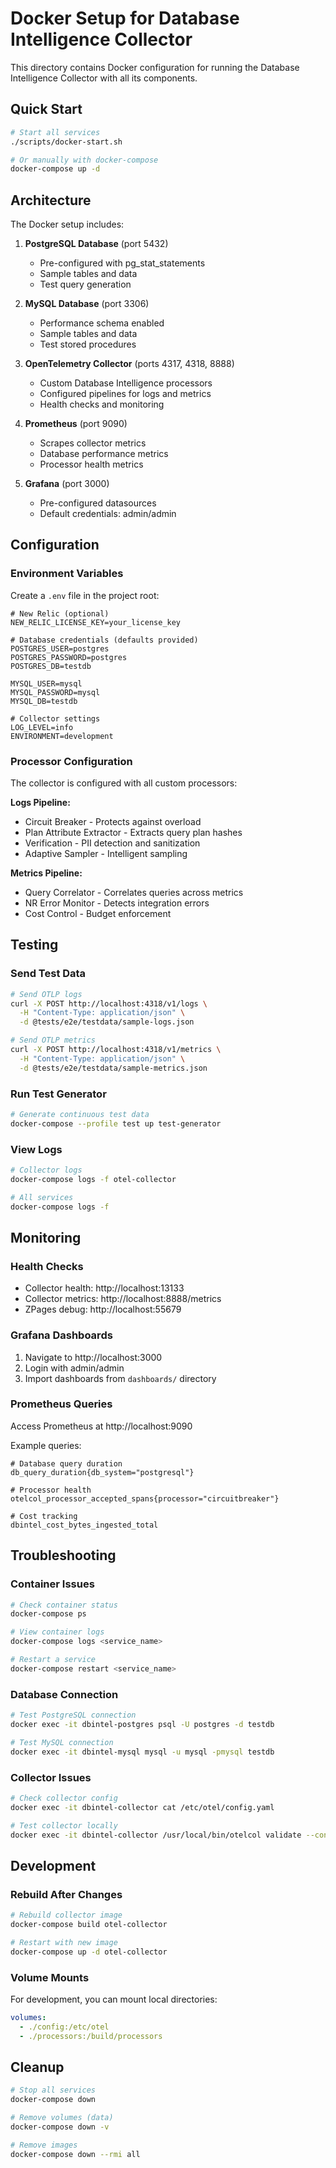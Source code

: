 # Docker Setup for Database Intelligence Collector

This directory contains Docker configuration for running the Database Intelligence Collector with all its components.

## Quick Start

```bash
# Start all services
./scripts/docker-start.sh

# Or manually with docker-compose
docker-compose up -d
```

## Architecture

The Docker setup includes:

1. **PostgreSQL Database** (port 5432)
   - Pre-configured with pg_stat_statements
   - Sample tables and data
   - Test query generation

2. **MySQL Database** (port 3306)
   - Performance schema enabled
   - Sample tables and data
   - Test stored procedures

3. **OpenTelemetry Collector** (ports 4317, 4318, 8888)
   - Custom Database Intelligence processors
   - Configured pipelines for logs and metrics
   - Health checks and monitoring

4. **Prometheus** (port 9090)
   - Scrapes collector metrics
   - Database performance metrics
   - Processor health metrics

5. **Grafana** (port 3000)
   - Pre-configured datasources
   - Default credentials: admin/admin

## Configuration

### Environment Variables

Create a `.env` file in the project root:

```env
# New Relic (optional)
NEW_RELIC_LICENSE_KEY=your_license_key

# Database credentials (defaults provided)
POSTGRES_USER=postgres
POSTGRES_PASSWORD=postgres
POSTGRES_DB=testdb

MYSQL_USER=mysql
MYSQL_PASSWORD=mysql
MYSQL_DB=testdb

# Collector settings
LOG_LEVEL=info
ENVIRONMENT=development
```

### Processor Configuration

The collector is configured with all custom processors:

**Logs Pipeline:**
- Circuit Breaker - Protects against overload
- Plan Attribute Extractor - Extracts query plan hashes
- Verification - PII detection and sanitization
- Adaptive Sampler - Intelligent sampling

**Metrics Pipeline:**
- Query Correlator - Correlates queries across metrics
- NR Error Monitor - Detects integration errors
- Cost Control - Budget enforcement

## Testing

### Send Test Data

```bash
# Send OTLP logs
curl -X POST http://localhost:4318/v1/logs \
  -H "Content-Type: application/json" \
  -d @tests/e2e/testdata/sample-logs.json

# Send OTLP metrics
curl -X POST http://localhost:4318/v1/metrics \
  -H "Content-Type: application/json" \
  -d @tests/e2e/testdata/sample-metrics.json
```

### Run Test Generator

```bash
# Generate continuous test data
docker-compose --profile test up test-generator
```

### View Logs

```bash
# Collector logs
docker-compose logs -f otel-collector

# All services
docker-compose logs -f
```

## Monitoring

### Health Checks

- Collector health: http://localhost:13133
- Collector metrics: http://localhost:8888/metrics
- ZPages debug: http://localhost:55679

### Grafana Dashboards

1. Navigate to http://localhost:3000
2. Login with admin/admin
3. Import dashboards from `dashboards/` directory

### Prometheus Queries

Access Prometheus at http://localhost:9090

Example queries:
```promql
# Database query duration
db_query_duration{db_system="postgresql"}

# Processor health
otelcol_processor_accepted_spans{processor="circuitbreaker"}

# Cost tracking
dbintel_cost_bytes_ingested_total
```

## Troubleshooting

### Container Issues

```bash
# Check container status
docker-compose ps

# View container logs
docker-compose logs <service_name>

# Restart a service
docker-compose restart <service_name>
```

### Database Connection

```bash
# Test PostgreSQL connection
docker exec -it dbintel-postgres psql -U postgres -d testdb

# Test MySQL connection
docker exec -it dbintel-mysql mysql -u mysql -pmysql testdb
```

### Collector Issues

```bash
# Check collector config
docker exec -it dbintel-collector cat /etc/otel/config.yaml

# Test collector locally
docker exec -it dbintel-collector /usr/local/bin/otelcol validate --config=/etc/otel/config.yaml
```

## Development

### Rebuild After Changes

```bash
# Rebuild collector image
docker-compose build otel-collector

# Restart with new image
docker-compose up -d otel-collector
```

### Volume Mounts

For development, you can mount local directories:

```yaml
volumes:
  - ./config:/etc/otel
  - ./processors:/build/processors
```

## Cleanup

```bash
# Stop all services
docker-compose down

# Remove volumes (data)
docker-compose down -v

# Remove images
docker-compose down --rmi all
```